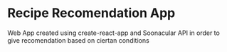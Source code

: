 # Recipe Recomendation App

Web App created using create-react-app and Soonacular API in order to give recomendation based on ciertan conditions
